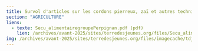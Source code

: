 ```yaml
---
title: Survol d'articles sur les cordons pierreux, zaï et autres techniques de regénérescence des sols
section: "AGRICULTURE"
liens:
  - texte: Secu_alimentairegroupePerpignan.pdf (pdf)
    lien: /archives/avant-2025/sites/terredesjeunes.org/files/Secu_alimentairegroupePerpignan.pdf
img: /archives/avant-2025/sites/terredesjeunes.org/files/imagecache/tdj_image_ressource/photo.png
---
```

